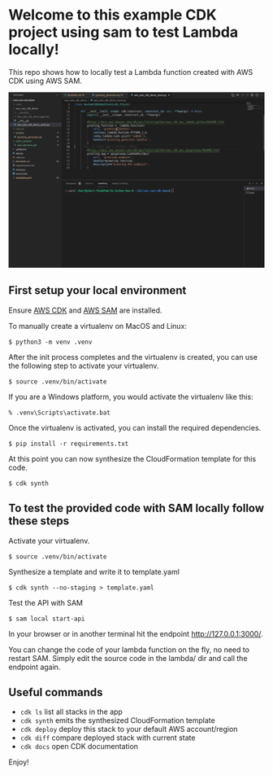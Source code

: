 
# Welcome to this example CDK project using sam to test Lambda locally!

This repo shows how to locally test a Lambda function created with AWS CDK using AWS SAM. 

![how local testing works gif](static_content/sam-cdk-demo.gif)

## First setup your local environment

Ensure [AWS CDK](https://docs.aws.amazon.com/cdk/latest/guide/getting_started.html) and [AWS SAM](https://docs.aws.amazon.com/serverless-application-model/latest/developerguide/serverless-sam-cli-install.html) are installed. 

To manually create a virtualenv on MacOS and Linux:

```
$ python3 -m venv .venv
```

After the init process completes and the virtualenv is created, you can use the following
step to activate your virtualenv.

```
$ source .venv/bin/activate
```

If you are a Windows platform, you would activate the virtualenv like this:

```
% .venv\Scripts\activate.bat
```

Once the virtualenv is activated, you can install the required dependencies.

```
$ pip install -r requirements.txt
```

At this point you can now synthesize the CloudFormation template for this code.

```
$ cdk synth
```

## To test the provided code with SAM locally follow these steps

Activate your virtualenv.

```
$ source .venv/bin/activate
```

Synthesize a template and write it to template.yaml

```
$ cdk synth --no-staging > template.yaml
```

Test the API with SAM

```
$ sam local start-api
```

In your browser or in another terminal hit the endpoint http://127.0.0.1:3000/. 

You can change the code of your lambda function on the fly, no need to restart SAM. Simply edit the source code in the lambda/ dir and call the endpoint again. 


## Useful commands

 * `cdk ls`          list all stacks in the app
 * `cdk synth`       emits the synthesized CloudFormation template
 * `cdk deploy`      deploy this stack to your default AWS account/region
 * `cdk diff`        compare deployed stack with current state
 * `cdk docs`        open CDK documentation

Enjoy!
